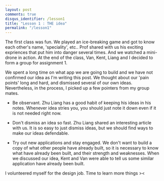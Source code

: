 ```yaml
---
layout: post
comments: true
disqus_identifier: /lesson1
title: "Lesson 1 : THE idea"
permalink: "/lesson1"
---
```


The first class was fun. We played an ice-breaking game and got to know each other's name, 'speciality', etc.. Prof shared with us his exciting expriences that put him into danger several times. And we watched a mini-drone in action. At the end of the class, Van, Kent, Liang and I decided to form a group for assignment 1.

We spent a long time on what app we are going to build and we have not confirmed our idea as I'm writing this post. We thought about our 'pain points' long and hard, and dismissed several of our own ideas. Nevertheless, in the process, I picked up a few pointers from my group mates.

* Be observant. Zhu Liang has a good habit of keeping his ideas in his notes. Whenever idea stries you, you should just note it down even if it is not needed right now.

* Don't dismiss an idea so fast. Zhu Liang shared an interesting article with us. It is so easy to just dismiss ideas, but we should find ways to make our ideas defendable.

* Try out new applications and stay engaged. We don't want to build a copy of what other people have already built, so it is necessary to know what have already been built, and their strength and weaknesses. When we discussed our idea, Kent and Van were able to tell us some similar application have already been built.

I volunteered myself for the design job. Time to learn more things ><
